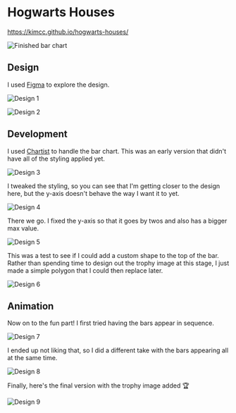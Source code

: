 # Hogwarts Houses
https://kimcc.github.io/hogwarts-houses/

![Finished bar chart](/../process/images/design9.gif)


## Design
I used [Figma](https://www.figma.com) to explore the design.

![Design 1](/../process/images/design1.jpg)

![Design 2](/../process/images/design2.jpg)


## Development
I used [Chartist](https://gionkunz.github.io/chartist-js) to handle the bar chart. This was an early version that didn't have all of the styling applied yet.

![Design 3](/../process/images/design3.jpg)


I tweaked the styling, so you can see that I'm getting closer to the design here, but the y-axis doesn't behave the way I want it to yet. 

![Design 4](/../process/images/design4.jpg)


There we go. I fixed the y-axis so that it goes by twos and also has a bigger max value.

![Design 5](/../process/images/design5.jpg)


This was a test to see if I could add a custom shape to the top of the bar. Rather than spending time to design out the trophy image at this stage, I just made a simple polygon that I could then replace later.

![Design 6](/../process/images/design6.jpg)


## Animation
Now on to the fun part!
I first tried having the bars appear in sequence.

![Design 7](/../process/images/design7.gif)


I ended up not liking that, so I did a different take with the bars appearing all at the same time.

![Design 8](/../process/images/design8.gif)


Finally, here's the final version with the trophy image added 🏆

![Design 9](/../process/images/design9.gif)
